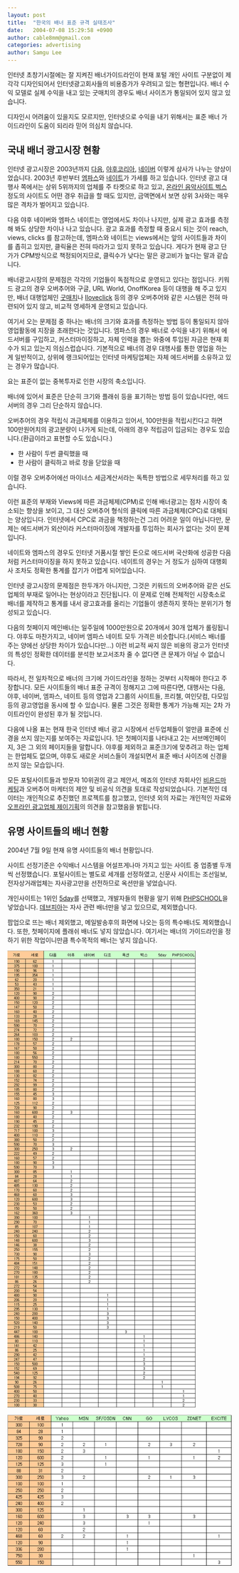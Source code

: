 ```yaml
---
layout: post
title:  "한국의 배너 표준 규격 실태조사"
date:   2004-07-08 15:29:58 +0900
author: cable8mm@gmail.com
categories: advertising
author: Samgu Lee
---
```

인터넷 초창기시절에는 잘 지켜진 배너가이드라인이 현재 포털 개인 사이트 구분없이 제각각 디자인되어서 인터넷광고회사들의 비용증가가 우려되고 있는 형편입니다. 배너 수익 모델로 실제 수익을 내고 있는 굿매치의 경우도 배너 사이즈가 통일되어 있지 않고 있습니다.

<!--more-->

디자인시 어려움이 있을지도 모르지만, 인터넷으로 수익을 내기 위해서는 표준 배너 가이드라인이 도움이 되리라 믿어 의심치 않습니다.

## 국내 배너 광고시장 현황

인터넷 광고시장은 2003년까지 [다음](http://www.daum.net/), [야후코리아](http://www.yahoo.co.kr/), [네이버](http://www.naver.com/) 이렇게 삼사가 나누는 양상이었습니다. 2003년 후반부터 [엠파스](http://www.empas.com/)와 [네이트](http://www.nate.com/)가 가세를 하고 있습니다. 인터넷 광고 대행사 쪽에서는 상위 5위까지의 업체를 주 타켓으로 하고 있고, [온라인 음악사이트 벅스](http://www.bugs.co.kr/) 정도의 사이트도 어떤 경우 취급을 할 때도 있지만, 금액면에서 보면 상위 3사와는 매우 많은 격차가 벌어지고 있습니다.

다음 야후 네이버와 엠파스 네이트는 영업에서도 차이나 나지만, 실제 광고 효과를 측정해 봐도 상당한 차이나 나고 있습니다. 광고 효과를 측정할 때 중요시 되는 것이 reach, views, clicks 를 참고하는데, 엠파스와 네이트는 views에서는 앞의 사이트들과 차이를 좁히고 있지만, 클릭율은 전혀 따라가고 있지 못하고 있습니다. 게다가 현재 광고 단가가 CPM방식으로 책정되어지므로, 클릭수가 낮다는 말은 광고비가 높다는 말과 같습니다.

배너광고시장의 문제점은 각각의 기업들이 독점적으로 운영되고 있다는 점입니다. 키워드 광고의 경우 오버추어와 구글, URL World, OnoffKorea 등이 대행을 해 주고 있지만, 배너 대행업체인 [굿매치](http://www.goodmatch.co.kr/)나 [Iloveclick](http://www.ilikeclick.co.kr/) 등의 경우 오버추어와 같은 시스템은 전혀 마련되어 있지 않고, 비교적 영세하게 운영되고 있습니다.

여기서 오는 문제점 중 하나는 배너의 크기와 효과를 측정하는 방법 등이 통일되지 않아 영업활동에 지장을 초래한다는 것입니다. 엠파스의 경우 배너로 수익을 내기 위해서 에드서버를 구입하고, 커스터마이징하고, 자체 인력을 뽑는 와중에 투입된 자금은 현재 회수가 되고 있는지 의심스럽습니다. 기본적으로 배너의 경우 대행사를 통한 영업을 하는게 일반적이고, 상위에 랭크되어있는 인터넷 마케팅업체는 자체 에드서버를 소유하고 있는 경우가 많습니다.

요는 표준이 없는 중복투자로 인한 시장의 축소입니다.

배너에 있어서 표준은 단순히 크기와 플래쉬 등을 표기하는 방법 등이 있습니다만, 에드서버의 경우 그리 단순하지 않습니다.

오버추어의 경우 적립식 과금체제를 이용하고 있어서, 100만원을 적립시킨다고 하면 100만원어치의 광고분량이 나가게 되는데, 아래의 경우 적립금이 입금되는 경우도 있습니다.(환급이라고 표현할 수도 있습니다.)

- 한 사람이 두번 클릭했을 때
- 한 사람이 클릭하고 바로 창을 닫았을 때

이럴 경우 오버추어에선 마이너스 세금계산서라는 독특한 방법으로 세무처리를 하고 있습니다.

이런 표준의 부재와 Views에 따른 과금체제(CPM)로 인해 배너광고는 점차 시장이 축소되는 향상을 보이고, 그 대신 오버추어 형식의 클릭에 따른 과금체제(CPC)로 대체되는 양상입니다. 인터넷에서 CPC로 과금을 책정하는건 그리 어려운 일이 아닙니다만, 문제는 에드서버가 외산이라 커스터마이징에 개발자를 투입하는 회사가 없다는 것이 문제입니다.

네이트와 엠파스의 경우도 인터넷 거품시절 쌓인 돈으로 에드서버 국산화에 성공한 다음처럼 커스터마이징을 하지 못하고 있습니다. 네이트의 경우는 거 정도가 심하여 대행회사 조차도 정확한 통계를 잡기가 어렵게 되어있습니다.

인터넷 광고시장의 문제점은 한두개가 아니지만, 그것은 키워드의 오버추어와 같은 선도업체의 부재로 일어나는 현상이라고 진단됩니다. 이 문제로 인해 전체적인 시장축소로 배너를 제작하고 통계를 내서 광고효과를 올리는 기업들이 생존하지 못하는 분위기가 형성되고 있습니다.

다음의 첫페이지 메인배너는 일주일에 1000만원으로 20개에서 30개 업체가 롤링됩니다. 야후도 마찬가지고, 네이버 엠파스 네이트 모두 가격은 비슷합니다.(서비스 배너를 주는 양에선 상당한 차이가 있습니다만...) 이런 비교적 싸지 않은 비용의 광고가 인터넷의 특성인 정확한 데이터를 분석한 보고서조차 줄 수 없다면 큰 문제가 아닐 수 없습니다.

따라서, 전 일차적으로 배너의 크기에 가이드라인을 정하는 것부터 시작해야 한다고 주장합니다. 모든 사이트들의 배너 표준 규격이 정해지고 그에 따른다면, 대행사는 다음, 야후, 네이버, 엠파스, 네이트 등의 영업과 2그룹의 사이트들, 프리첼, 여인닷컴, 다모임 등의 광고영업을 동시에 할 수 있습니다. 물론 그것은 정확한 통계가 가능해 지는 2차 가이트라인이 완성된 후가 될 것입니다.

다음에 나올 표는 현재 한국 인터넷 배너 광고 시장에서 선두업체들이 얼만큼 표준에 신경을 쓰지 않는지를 보여주는 자료입니다. 1은 첫페이지를 나타내고 2는 서브메인페이지, 3은 그 외의 페이지들을 말합니다. 야후를 제외하고 표준크기에 맞추려고 하는 업체는 한업체도 없으며, 야후도 새로운 서비스들이 개설되면서 표준 배너 사이즈에 신경을 쓰지 않는 모습입니다.

모든 포털사이트들과 방문자 10위권의 광고 제안서, 메죠의 인터넷 자회사인 [비욘드마케팅](http://www.beyondmarketing.co.kr/)과 오버추어 마케터의 제안 및 비공식 의견을 토대로 작성되었습니다. 기본적인 데이터는 개인적으로 추진했던 프로젝트를 참고했고, 인터넷 외의 자료는 개인적인 자료와 [오프라인 광고업체 제이기획](http://www.etern.co.kr/)의 의견을 참고했음을 밝힙니다.

## 유명 사이트들의 배너 현황

2004년 7월 9일 현재 유명 사이트들의 배너 현황입니다.

사이트 선정기준은 수익배너 시스템을 어설프게나마 가지고 있는 사이트 중 업종별 두개씩 선정했습니다. 포털사이트는 별도로 세개를 선정하였고, 신문사 사이트는 조선일보, 전자상거래업체는 자사광고만을 선전하므로 옥션만을 넣었습니다.

개인사이트는 1위인 [5day](http://www.5day.co.kr/)를 선택했고, 개발자들의 현황을 알기 위해 [PHPSCHOOL](http://www.phpschool.com/)을 넣었습니다. [데브피아](http://www.devpia.com/)는 자사 관련 배너만을 넣고 있으므로, 제외했습니다.

팝업으로 뜨는 배너 제외했고, 메일발송후의 화면에 나오는 등의 특수배너도 제외했습니다. 또한, 첫페이지에 플래쉬 배너도 넣지 않았습니다. 여기서는 배너의 가이드라인을 정하기 위한 작업이니만큼 특수목적의 배너는 넣지 않습니다.

![Banner Size 1](/assets/banner_sizes.gif)

![Banner Size 2](/assets/banner_sizes2.gif)
